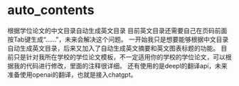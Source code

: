# auto_contents
根据学位论文的中文目录自动生成英文目录
目前英文目录还需要自己在页码前面按Tab键生成“……”，未来会解决这个问题。
一开始我只是想要能够根据中文目录自动生成英文目录，后来又加入了自动生成英文摘要和英文图表标题的功能。
目前只是针对我所在学校的学位论文模板，不一定适用你的学校的学位论文，可以根据我的代码进行修改，里面的注释很详细。
还有使用的是deepl的翻译api，未来准备使用openai的翻译，也就是接入chatgpt。
